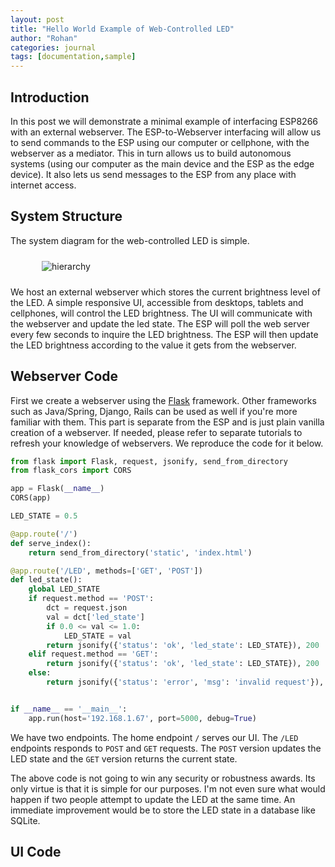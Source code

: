 ```yaml
---
layout: post
title: "Hello World Example of Web-Controlled LED"
author: "Rohan"
categories: journal
tags: [documentation,sample]
---
```


<style>
.boxed { border: 2px solid green;}
</style>

## Introduction

In this post we will demonstrate a minimal example of interfacing ESP8266 with an external webserver. The
ESP-to-Webserver interfacing will allow us to send commands to the ESP using our computer or cellphone, with the
webserver as a mediator. This in turn allows us to build autonomous systems (using our computer as the main device and
the ESP as the edge device). It also lets us send messages to the ESP from any place with internet access.

## System Structure

The system diagram for the web-controlled LED is simple. 

<figure>
    <img src="{{site.url}}/assets/img/webserver_led.png" alt='hierarchy' style='margin: 10px;'>
    <figcaption></figcaption>
</figure>

We host an external webserver which stores the current brightness level of the LED. A simple responsive UI, accessible
from desktops, tablets and cellphones, will control the LED brightness. The UI will communicate with the webserver and
update the led state. The ESP will poll the web server every few seconds to inquire the LED brightness. The ESP will
then update the LED brightness according to the value it gets from the webserver.

## Webserver Code

First we create a webserver using the [Flask](https://flask.palletsprojects.com/en/3.0.x/) framework. Other frameworks
such as Java/Spring, Django, Rails can be used as well if you're more familiar with them. This part is separate from the
ESP and is just plain vanilla creation of a webserver. If needed, please refer to separate tutorials to refresh your
knowledge of webservers. We reproduce the code for it below. 

```python
from flask import Flask, request, jsonify, send_from_directory
from flask_cors import CORS

app = Flask(__name__)
CORS(app)

LED_STATE = 0.5

@app.route('/')
def serve_index():
    return send_from_directory('static', 'index.html')

@app.route('/LED', methods=['GET', 'POST'])
def led_state():
    global LED_STATE
    if request.method == 'POST':
        dct = request.json
        val = dct['led_state']
        if 0.0 <= val <= 1.0:
            LED_STATE = val
        return jsonify({'status': 'ok', 'led_state': LED_STATE}), 200
    elif request.method == 'GET':
        return jsonify({'status': 'ok', 'led_state': LED_STATE}), 200
    else:
        return jsonify({'status': 'error', 'msg': 'invalid request'}), 400


if __name__ == '__main__':
    app.run(host='192.168.1.67', port=5000, debug=True)
```

We have two endpoints. The home endpoint `/` serves our UI. The `/LED` endpoints responds to `POST` and `GET` requests.
The `POST` version updates the LED state and the `GET` version returns the current state.

The above code is not going to win any security or robustness awards. Its only virtue is that it is simple for our
purposes. I'm not even sure what would happen if two people attempt to update the LED at the same time. An immediate
improvement would be to store the LED state in a database like SQLite. 

## UI Code











